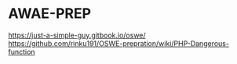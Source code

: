 # AWAE-PREP

https://just-a-simple-guy.gitbook.io/oswe/
https://github.com/rinku191/OSWE-prepration/wiki/PHP-Dangerous-function
